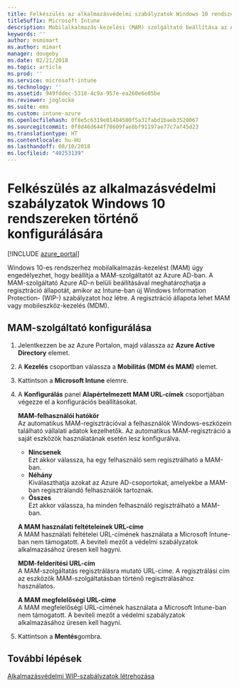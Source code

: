 ```yaml
---
title: Felkészülés az alkalmazásvédelmi szabályzatok Windows 10 rendszereken történő konfigurálására
titleSuffix: Microsoft Intune
description: Mobilalkalmazás-kezelési (MAM) szolgáltató beállítása az Azure AD-ban.
keywords: ''
author: msmimart
ms.author: mimart
manager: dougeby
ms.date: 02/21/2018
ms.topic: article
ms.prod: ''
ms.service: microsoft-intune
ms.technology: ''
ms.assetid: 949fddec-5318-4c9a-957e-ea260e6e05be
ms.reviewer: joglocke
ms.suite: ems
ms.custom: intune-azure
ms.openlocfilehash: 0f8e5c6319e01404500f5a31fabd1baeb3520067
ms.sourcegitcommit: 0f8d46d644f78609fae8bf91197ae77c7af45d23
ms.translationtype: HT
ms.contentlocale: hu-HU
ms.lasthandoff: 08/10/2018
ms.locfileid: "40253139"
---
```

# <a name="get-ready-to-configure-app-protection-policies-for-windows-10"></a>Felkészülés az alkalmazásvédelmi szabályzatok Windows 10 rendszereken történő konfigurálására 

[!INCLUDE [azure_portal](./includes/azure_portal.md)]

Windows 10-es rendszerhez mobilalkalmazás-kezelést (MAM) úgy engedélyezhet, hogy beállítja a MAM-szolgáltatót az Azure AD-ban. A MAM-szolgáltató Azure AD-n belüli beállításával meghatározhatja a regisztráció állapotát, amikor az Intune-ban új Windows Information Protection- (WIP-) szabályzatot hoz létre. A regisztráció állapota lehet MAM vagy mobileszköz-kezelés (MDM).

## <a name="to-configure-the-mam-provider"></a>MAM-szolgáltató konfigurálása

1. Jelentkezzen be az Azure Portalon, majd válassza az **Azure Active Directory** elemet.

2. A **Kezelés** csoportban válassza a **Mobilitás (MDM és MAM)** elemet.

3. Kattintson a **Microsoft Intune** elemre.

4. A **Konfigurálás** panel **Alapértelmezett MAM URL-címek** csoportjában végezze el a konfigurációs beállításokat.

   **MAM-felhasználói hatókör**  
   Az automatikus MAM-regisztrációval a felhasználók Windows-eszközein található vállalati adatok kezelhetők. Az automatikus MAM-regisztráció a saját eszközök használatának esetén lesz konfigurálva.<ul><li>**Nincsenek**<br>Ezt akkor válassza, ha egy felhasználó sem regisztrálható a MAM-ban.</li><li>**Néhány**<br>Kiválaszthatja azokat az Azure AD-csoportokat, amelyekbe a MAM-ban regisztrálandó felhasználók tartoznak.</li><li>**Összes**<br>Ezt akkor válassza, ha minden felhasználó regisztrálható a MAM-ban.</li></ul>

   **A MAM használati feltételeinek URL-címe**  
   A MAM használati feltételei URL-címének használata a Microsoft Intune-ban nem támogatott. A beviteli mezőt a védelmi szabályzatok alkalmazásához üresen kell hagyni.

   **MDM-felderítési URL-cím**  
   A MAM-szolgáltatás regisztrálásra mutató URL-címe. A regisztrálási cím az eszközök MAM-szolgáltatásban történő regisztrálásához használatos.

   **A MAM megfelelőségi URL-címe**  
   A MAM megfelelőségi URL-címének használata a Microsoft Intune-ban nem támogatott. A beviteli mezőt a védelmi szabályzatok alkalmazásához üresen kell hagyni. 

5.  Kattintson a **Mentés**gombra.

## <a name="next-steps"></a>További lépések

[Alkalmazásvédelmi WIP-szabályzatok létrehozása](windows-information-protection-policy-create.md)
